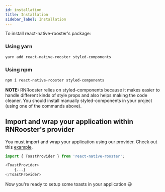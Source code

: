 ```yaml
---
id: installation
title: Installation
sidebar_label: Installation
---
```



To install react-native-rooster's package:

### Using yarn

```bash
yarn add react-native-rooster styled-components
```

### Using npm

```bash
npm i react-native-rooster styled-components
```

**NOTE:** RNRooster relies on styled-components because it makes easier to handle different kinds of style props and also helps making the code cleaner. You should install manually styled-components in your project (using one of the commands above).

## Import and wrap your application within RNRooster's provider

You must import and wrap your application using our provider. Check out this [example](https://github.com/mCodex/react-native-rooster/blob/master/example/src/routes/index.tsx#L18-L20).


```javascript
import { ToastProvider } from 'react-native-rooster';

<ToastProvider>
    {...}
</ToastProvider>
```

Now you're ready to setup some toasts in your application 😃